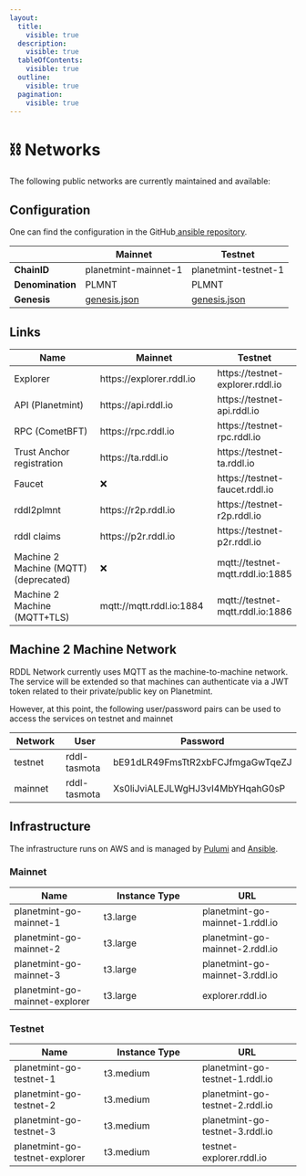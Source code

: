 ```yaml
---
layout:
  title:
    visible: true
  description:
    visible: true
  tableOfContents:
    visible: true
  outline:
    visible: true
  pagination:
    visible: true
---
```


# ⛓️ Networks

The following public networks are currently maintained and available:

## Configuration

One can find the configuration in the GitHub[ ansible repository](https://github.com/rddl-network/ansible/tree/main/templates/planetmint-go/).

|                  | Mainnet                                                  | Testnet                                                  |
| ---------------- | -------------------------------------------------------- | -------------------------------------------------------- |
| **ChainID**      | planetmint-mainnet-1                                     | planetmint-testnet-1                                     |
| **Denomination** | PLMNT                                                    | PLMNT                                                    |
| **Genesis**      | [genesis.json](chains/planetmint-mainnet-1-genesis.json) | [genesis.json](chains/planetmint-testnet-1-genesis.json) |



## Links

<table data-full-width="false"><thead><tr><th width="263">Name</th><th width="218">Mainnet</th><th>Testnet</th></tr></thead><tbody><tr><td>Explorer</td><td>https://explorer.rddl.io</td><td>https://testnet-explorer.rddl.io</td></tr><tr><td>API (Planetmint)</td><td>https://api.rddl.io</td><td>https://testnet-api.rddl.io</td></tr><tr><td>RPC (CometBFT)</td><td>https://rpc.rddl.io</td><td>https://testnet-rpc.rddl.io</td></tr><tr><td>Trust Anchor registration</td><td>https://ta.rddl.io</td><td>https://testnet-ta.rddl.io</td></tr><tr><td>Faucet</td><td><span data-gb-custom-inline data-tag="emoji" data-code="274c">❌</span></td><td>https://testnet-faucet.rddl.io</td></tr><tr><td>rddl2plmnt</td><td>https://r2p.rddl.io</td><td>https://testnet-r2p.rddl.io</td></tr><tr><td>rddl claims</td><td>https://p2r.rddl.io</td><td>https://testnet-p2r.rddl.io</td></tr><tr><td>Machine 2 Machine (MQTT) (deprecated)</td><td><span data-gb-custom-inline data-tag="emoji" data-code="274c">❌</span></td><td>mqtt://testnet-mqtt.rddl.io:1885 </td></tr><tr><td>Machine 2 Machine (MQTT+TLS)</td><td>mqtt://mqtt.rddl.io:1884</td><td>mqtt://testnet-mqtt.rddl.io:1886</td></tr></tbody></table>

## Machine 2 Machine Network

RDDL Network currently uses MQTT as the machine-to-machine network. The service will be extended so that machines can authenticate via a JWT token related to their private/public key on Planetmint.&#x20;

However, at this point, the following user/password pairs can be used to access the services on testnet and mainnet&#x20;

<table><thead><tr><th width="181">Network</th><th width="158">User</th><th>Password</th></tr></thead><tbody><tr><td>testnet</td><td>rddl-tasmota</td><td>bE91dLR49FmsTtR2xbFCJfmgaGwTqeZJ</td></tr><tr><td>mainnet</td><td>rddl-tasmota</td><td>Xs0liJviALEJLWgHJ3vI4MbYHqahG0sP</td></tr></tbody></table>



## Infrastructure

The infrastructure runs on AWS and is managed by [Pulumi](https://github.com/rddl-network/pulumi-aws) and [Ansible](https://github.com/rddl-network/ansible).

### Mainnet

<table><thead><tr><th>Name</th><th width="157.33333333333331">Instance Type</th><th>URL</th></tr></thead><tbody><tr><td>planetmint-go-mainnet-1</td><td>t3.large</td><td>planetmint-go-mainnet-1.rddl.io</td></tr><tr><td>planetmint-go-mainnet-2</td><td>t3.large</td><td>planetmint-go-mainnet-2.rddl.io</td></tr><tr><td>planetmint-go-mainnet-3</td><td>t3.large</td><td>planetmint-go-mainnet-3.rddl.io</td></tr><tr><td>planetmint-go-mainnet-explorer</td><td>t3.large</td><td>explorer.rddl.io</td></tr></tbody></table>

### Testnet

<table><thead><tr><th>Name</th><th width="156.33333333333331">Instance Type</th><th>URL</th></tr></thead><tbody><tr><td>planetmint-go-testnet-1</td><td>t3.medium</td><td>planetmint-go-testnet-1.rddl.io</td></tr><tr><td>planetmint-go-testnet-2</td><td>t3.medium</td><td>planetmint-go-testnet-2.rddl.io</td></tr><tr><td>planetmint-go-testnet-3</td><td>t3.medium</td><td>planetmint-go-testnet-3.rddl.io</td></tr><tr><td>planetmint-go-testnet-explorer</td><td>t3.medium</td><td>testnet-explorer.rddl.io</td></tr></tbody></table>

